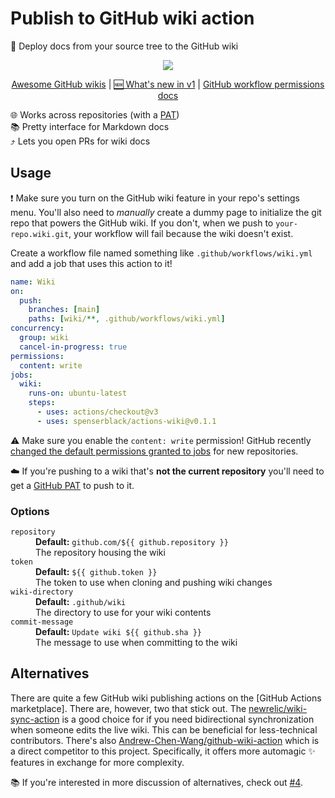 # Publish to GitHub wiki action

📖 Deploy docs from your source tree to the GitHub wiki

<div align="center">

![](https://placekitten.com/600/400)

<!-- prettier-ignore -->
[Awesome GitHub wikis](https://github.com/MyHoneyBadger/awesome-github-wiki#readme)
| [🆕 What's new in v1](#tbd)
| [GitHub workflow permissions docs](https://docs.github.com/en/actions/using-jobs/assigning-permissions-to-jobs)

</div>

🌐 Works across repositories (with a [PAT]) \
📚 Pretty interface for Markdown docs \
⤴️ Lets you open PRs for wiki docs

## Usage

❗ Make sure you turn on the GitHub wiki feature in your repo's settings menu.
You'll also need to _manually_ create a dummy page to initialize the git repo
that powers the GitHub wiki. If you don't, when we push to `your-repo.wiki.git`,
your workflow will fail because the wiki doesn't exist.

Create a workflow file named something like `.github/workflows/wiki.yml` and add
a job that uses this action to it!

```yml
name: Wiki
on:
  push:
    branches: [main]
    paths: [wiki/**, .github/workflows/wiki.yml]
concurrency:
  group: wiki
  cancel-in-progress: true
permissions:
  content: write
jobs:
  wiki:
    runs-on: ubuntu-latest
    steps:
      - uses: actions/checkout@v3
      - uses: spenserblack/actions-wiki@v0.1.1
```

⚠️ Make sure you enable the `content: write` permission! GitHub recently
[changed the default permissions granted to jobs] for new repositories.

☁️ If you're pushing to a wiki that's **not the current repository** you'll need
to get a [GitHub PAT] to push to it.

### Options

<!--
Prettier doesn't format inline HTML. See #8480 on GitHub Issues. [1] Instead,
You'll need to either wrap this in an ```html code block to abuse the formatter
and then remove the ```html wrapper, or paste it into the online Prettier
playground [2] and copy the result.

[1]: https://github.com/prettier/prettier/issues/8480
[2]: https://prettier.io/playground/
-->

<dl>
  <dt><code>repository</code></dt>
  <dd>
    <b>Default:</b> <code>github.com/${{ github.repository }}</code><br />
    The repository housing the wiki
  </dd>
  <dt><code>token</code></dt>
  <dd>
    <b>Default:</b> <code>${{ github.token }}</code><br />
    The token to use when cloning and pushing wiki changes
  </dd>
  <dt><code>wiki-directory</code></dt>
  <dd>
    <b>Default:</b> <code>.github/wiki</code><br />
    The directory to use for your wiki contents
  </dd>
  <dt><code>commit-message</code></dt>
  <dd>
    <b>Default:</b> <code>Update wiki ${{ github.sha }}</code><br />
    The message to use when committing to the wiki
  </dd>
</dl>

## Alternatives

There are quite a few GitHub wiki publishing actions on the [GitHub Actions
marketplace]. There are, however, two that stick out. The
[newrelic/wiki-sync-action] is a good choice for if you need bidirectional
synchronization when someone edits the live wiki. This can be beneficial for
less-technical contributors. There's also [Andrew-Chen-Wang/github-wiki-action]
which is a direct competitor to this project. Specifically, it offers more
automagic ✨ features in exchange for more complexity.

📚 If you're interested in more discussion of alternatives, check out [#4].

<!-- prettier-ignore-start -->
[newrelic/wiki-sync-action]: https://github.com/newrelic/wiki-sync-action#readme
[Andrew-Chen-Wang/github-wiki-action]: https://github.com/Andrew-Chen-Wang/github-wiki-action#readme
[#4]: https://github.com/spenserblack/actions-wiki/issues/4
[PAT]: https://docs.github.com/en/authentication/keeping-your-account-and-data-secure/creating-a-personal-access-token
[GitHub PAT]: https://docs.github.com/en/authentication/keeping-your-account-and-data-secure/creating-a-personal-access-token
[changed the default permissions granted to jobs]: https://github.blog/changelog/2023-02-02-github-actions-updating-the-default-github_token-permissions-to-read-only/
<!-- prettier-ignore-end -->
